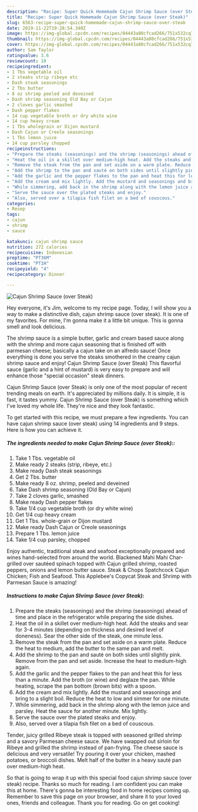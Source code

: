 ```yaml
---
description: "Recipe: Super Quick Homemade Cajun Shrimp Sauce (over Steak)"
title: "Recipe: Super Quick Homemade Cajun Shrimp Sauce (over Steak)"
slug: 6563-recipe-super-quick-homemade-cajun-shrimp-sauce-over-steak
date: 2019-11-22T19:28:54.340Z
image: https://img-global.cpcdn.com/recipes/04443a80cfcad266/751x532cq70/cajun-shrimp-sauce-over-steak-recipe-main-photo.jpg
thumbnail: https://img-global.cpcdn.com/recipes/04443a80cfcad266/751x532cq70/cajun-shrimp-sauce-over-steak-recipe-main-photo.jpg
cover: https://img-global.cpcdn.com/recipes/04443a80cfcad266/751x532cq70/cajun-shrimp-sauce-over-steak-recipe-main-photo.jpg
author: Sam Taylor
ratingvalue: 3.6
reviewcount: 10
recipeingredient:
- 1 Tbs vegetable oil
- 2 steaks strip ribeye etc
- Dash steak seasonings
- 2 Tbs butter
- 8 oz shrimp peeled and deveined
- Dash shrimp seasoning Old Bay or Cajun
- 2 cloves garlic smashed
- Dash pepper flakes
- 14 cup vegetable broth or dry white wine
- 14 cup heavy cream
- 1 Tbs wholegrain or Dijon mustard
- Dash Cajun or Creole seasonings
- 1 Tbs lemon juice
- 14 cup parsley chopped
recipeinstructions:
- "Prepare the steaks (seasonings) and the shrimp (seasonings) ahead of time and place in the refrigerator while preparing the side dishes."
- "Heat the oil in a skillet over medium-high heat. Add the steaks and sear for 3-4 minutes (depending on thickness and desired level of doneness). Sear the other side of the steak, one minute less."
- "Remove the steak from the pan and set aside on a warm plate. Reduce the heat to medium, add the butter to the same pan and melt."
- "Add the shrimp to the pan and sauté on both sides until slightly pink. Remove from the pan and set aside. Increase the heat to medium-high again."
- "Add the garlic and the pepper flakes to the pan and heat this for less than a minute. Add the broth (or wine) and deglaze the pan. While heating, scrape the pan bottom (brown bits) with a spoon."
- "Add the cream and mix lightly. Add the mustard and seasonings and bring to a slight boil. Reduce the heat to low and simmer for one minute."
- "While simmering, add back in the shrimp along with the lemon juice and parsley. Heat the sauce for another minute. Mix lightly."
- "Serve the sauce over the plated steaks and enjoy."
- "Also, served over a tilapia fish filet on a bed of couscous."
categories:
- Resep
tags:
- cajun
- shrimp
- sauce

katakunci: cajun shrimp sauce
nutrition: 272 calories
recipecuisine: Indonesian
preptime: "PT36M"
cooktime: "PT1H"
recipeyield: "4"
recipecategory: Dinner

---
```



![Cajun Shrimp Sauce (over Steak)](https://img-global.cpcdn.com/recipes/04443a80cfcad266/751x532cq70/cajun-shrimp-sauce-over-steak-recipe-main-photo.jpg)

Hey everyone, it's Jim, welcome to my recipe page. Today, I will show you a way to make a distinctive dish, cajun shrimp sauce (over steak). It is one of my favorites. For mine, I'm gonna make it a little bit unique. This is gonna smell and look delicious.

The shrimp sauce is a simple butter, garlic and cream based sauce along with the shrimp and more cajun seasoning that is finished off with parmesan cheese; basically a cajun take on an alfredo sauce! Once everything is done you serve the steaks smothered in the creamy cajun shrimp sauce and enjoy! Cajun Shrimp Sauce (over Steak) This flavorful sauce (garlic and a hint of mustard) is very easy to prepare and will enhance those &#34;special occasion&#34; steak dinners.

Cajun Shrimp Sauce (over Steak) is only one of the most popular of recent trending meals on earth. It's appreciated by millions daily. It is simple, it is fast, it tastes yummy. Cajun Shrimp Sauce (over Steak) is something which I've loved my whole life. They're nice and they look fantastic.


To get started with this recipe, we must prepare a few ingredients. You can have cajun shrimp sauce (over steak) using 14 ingredients and 9 steps. Here is how you can achieve it.

##### The ingredients needed to make Cajun Shrimp Sauce (over Steak)::

1. Take 1 Tbs. vegetable oil
1. Make ready 2 steaks (strip, ribeye, etc.)
1. Make ready Dash steak seasonings
1. Get 2 Tbs. butter
1. Make ready 8 oz. shrimp, peeled and deveined
1. Take Dash shrimp seasoning (Old Bay or Cajun)
1. Take 2 cloves garlic, smashed
1. Make ready Dash pepper flakes
1. Take 1/4 cup vegetable broth (or dry white wine)
1. Get 1/4 cup heavy cream
1. Get 1 Tbs. whole-grain or Dijon mustard
1. Make ready Dash Cajun or Creole seasonings
1. Prepare 1 Tbs. lemon juice
1. Take 1/4 cup parsley, chopped


Enjoy authentic, traditional steak and seafood exceptionally prepared and wines hand-selected from around the world. Blackened Mahi Mahi Char-grilled over sautéed spinach topped with Cajun grilled shrimp, roasted peppers, onions and lemon butter sauce. Steak &amp; Chops Spatchcock Cajun Chicken; Fish and Seafood. This Applebee&#39;s Copycat Steak and Shrimp with Parmesan Sauce is amazing! 

##### Instructions to make Cajun Shrimp Sauce (over Steak):

1. Prepare the steaks (seasonings) and the shrimp (seasonings) ahead of time and place in the refrigerator while preparing the side dishes.
1. Heat the oil in a skillet over medium-high heat. Add the steaks and sear for 3-4 minutes (depending on thickness and desired level of doneness). Sear the other side of the steak, one minute less.
1. Remove the steak from the pan and set aside on a warm plate. Reduce the heat to medium, add the butter to the same pan and melt.
1. Add the shrimp to the pan and sauté on both sides until slightly pink. Remove from the pan and set aside. Increase the heat to medium-high again.
1. Add the garlic and the pepper flakes to the pan and heat this for less than a minute. Add the broth (or wine) and deglaze the pan. While heating, scrape the pan bottom (brown bits) with a spoon.
1. Add the cream and mix lightly. Add the mustard and seasonings and bring to a slight boil. Reduce the heat to low and simmer for one minute.
1. While simmering, add back in the shrimp along with the lemon juice and parsley. Heat the sauce for another minute. Mix lightly.
1. Serve the sauce over the plated steaks and enjoy.
1. Also, served over a tilapia fish filet on a bed of couscous.


Tender, juicy grilled Ribeye steak is topped with seasoned grilled shrimp and a savory Parmesan cheese sauce. We have swapped out sirloin for Ribeye and grilled the shrimp instead of pan-frying. The cheese sauce is delicious and very versatile! Try pouring it over your chicken, mashed potatoes, or broccoli dishes. Melt half of the butter in a heavy sauté pan over medium-high heat. 

So that is going to wrap it up with this special food cajun shrimp sauce (over steak) recipe. Thanks so much for reading. I am confident you can make this at home. There's gonna be interesting food in home recipes coming up. Remember to save this page on your browser, and share it to your loved ones, friends and colleague. Thank you for reading. Go on get cooking!
